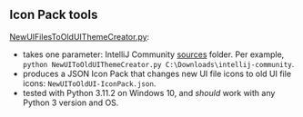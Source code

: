 ## Icon Pack tools

[NewUIFilesToOldUIThemeCreator.py](NewUIFilesToOldUIThemeCreator.py):  
- takes one parameter: IntelliJ Community [sources](https://github.com/JetBrains/intellij-community) folder. Per example, `python NewUIToOldUIThemeCreator.py C:\Downloads\intellij-community`.
- produces a JSON Icon Pack that changes new UI file icons to old UI file icons: `NewUIToOldUI-IconPack.json`.
- tested with Python 3.11.2 on Windows 10, and *should* work with any Python 3 version and OS.

